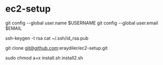 ec2-setup
=========

git config --global user.name $USERNAME
git config --global user.email $EMAIL

ssh-keygen -t rsa
cat ~/.ssh/id_rsa.pub

git clone git@github.com:eraydiler/ec2-setup.git

sudo chmod a+x install.sh install2.sh
